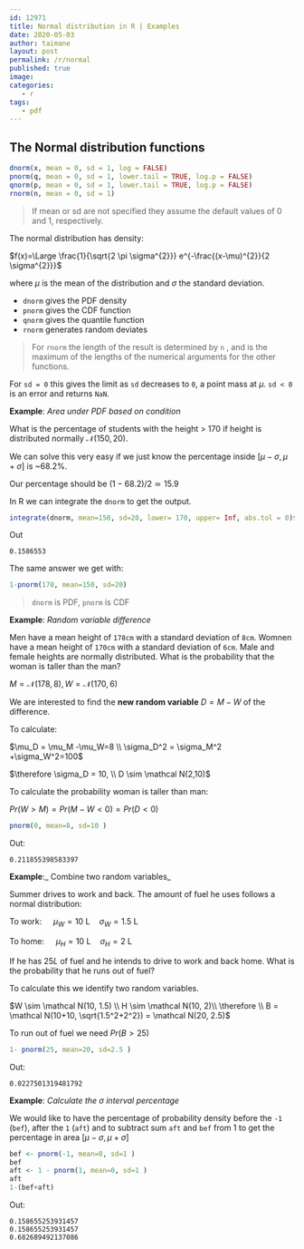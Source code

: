 ```yaml
---
id: 12971
title: Normal distribution in R | Examples
date: 2020-05-03
author: taimane
layout: post
permalink: /r/normal
published: true
image: 
categories: 
   - r
tags:
   - pdf
---
```

<script type="text/x-mathjax-config">
    MathJax.Hub.Config({
      tex2jax: {
        skipTags: ['script', 'noscript', 'style', 'textarea', 'pre'],
        inlineMath: [['$','$']]
      }
    });
</script>
<script src="https://cdn.mathjax.org/mathjax/latest/MathJax.js?config=TeX-AMS-MML_HTMLorMML" type="text/javascript"></script>


## The Normal distribution functions

```r
dnorm(x, mean = 0, sd = 1, log = FALSE)
pnorm(q, mean = 0, sd = 1, lower.tail = TRUE, log.p = FALSE)
qnorm(p, mean = 0, sd = 1, lower.tail = TRUE, log.p = FALSE)
rnorm(n, mean = 0, sd = 1)
```
> If mean or sd are not specified they assume the default values of 0 and 1, respectively.

The normal distribution has density:

$f(x)=\Large \frac{1}{\sqrt{2 \pi \sigma^{2}}} e^{-\frac{(x-\mu)^{2}}{2 \sigma^{2}}}$

where $\mu$ is the mean of the distribution and $\sigma$ the standard deviation.



* `dnorm` gives the PDF density
* `pnorm` gives the CDF function
* `qnorm` gives the quantile function
* `rnorm` generates random deviates


> For `rnorm` the length of the result is determined by `n` , and is the maximum of the lengths of the numerical arguments for the other functions.


For `sd = 0` this gives the limit as `sd` decreases to `0`, a point mass at $\mu$. `sd < 0` is an error and returns `NaN`.


**Example**: _Area under PDF based on condition_

What is the percentage of students with the height > 170 if height is distributed normally $\mathcal N(150,20)$.

We can solve this very easy if we just know the percentage inside $[\mu-\sigma, \mu+\sigma]$ is ~68.2%.

Our percentage should be $(1-68.2)/2 \simeq 15.9$

In R we can integrate the `dnorm` to get the output.

```r
integrate(dnorm, mean=150, sd=20, lower= 170, upper= Inf, abs.tol = 0)$value
```
Out
```
0.1586553
```

The same answer we get with:

```R
1-pnorm(170, mean=150, sd=20)
```

> `dnorm` is PDF, `pnorm` is CDF



**Example**: _Random variable difference_

Men have a mean height of `178cm` with a standard deviation of `8cm`. Womnen have a mean height of `170cm` with a standard deviation of `6cm`. Male and female heights are normally distributed. What is the probability that the woman is taller than the man?

$M = \mathcal N(178, 8), W = \mathcal N(170, 6)$

We are interested to find the **new random variable** $D = M-W$ of the difference.

To calculate: 

$\mu_D = \mu_M -\mu_W=8 \\ 
\sigma_D^2 = \sigma_M^2 +\sigma_W^2=100$

$\therefore \sigma_D = 10, \\ D \sim \mathcal N(2,10)$

To calculate the probability woman is taller than man:

$Pr(W \gt M) = Pr(M-W < 0) = Pr( D \lt 0)$

```R
pnorm(0, mean=8, sd=10 )
```
Out:

```
0.211855398583397
```

**Example**:_ Combine two random variables_

Summer drives to work and back. The amount of fuel he uses follows a normal distribution:

To work: $\quad \mu_{W}=10 \mathrm{~L} \quad \sigma_{W}=1.5 \mathrm{~L}$

To home: $\quad \mu_{H}=10 \mathrm{~L} \quad \sigma_{H}=2 \mathrm{~L}$

If he has $25L$ of fuel and he intends to drive to work and back home. What is the probability that he runs out of fuel?

To calculate this we identify two random variables.

$W \sim \mathcal N(10, 1.5) \\ 
H \sim \mathcal N(10, 2)\\
\therefore \\
B = \mathcal N(10+10, \sqrt{1.5^2+2^2}) = \mathcal N(20, 2.5)$

To run out of fuel we need $Pr(B>25)$

```R
1- pnorm(25, mean=20, sd=2.5 )
```
Out:
```
0.0227501319481792
```


**Example**: _Calculate the $\sigma$ interval percentage_

We would like to have the percentage of probability density before the `-1` (`bef`), after the `1` (`aft`) and to subtract sum `aft` and `bef` from 1 to get the percentage in area $[\mu - \sigma, \mu + \sigma ]$

```R
bef <- pnorm(-1, mean=0, sd=1 )
bef
aft <- 1 - pnorm(1, mean=0, sd=1 )
aft
1-(bef+aft)
```

Out:
```
0.158655253931457
0.158655253931457
0.682689492137086
```

